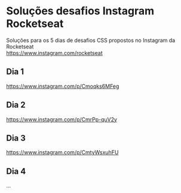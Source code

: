 # Soluções desafios Instagram Rocketseat

Soluções para os 5 dias de desafios CSS propostos no Instagram da Rocketseat
<br>
https://www.instagram.com/rocketseat

## Dia 1
https://www.instagram.com/p/Cmoqks6MFeg

## Dia 2
https://www.instagram.com/p/CmrPp-quV2y

## Dia 3
https://www.instagram.com/p/CmtyWsxuhFU

## Dia 4
...

